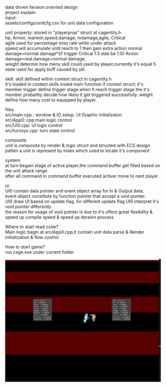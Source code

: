 data driven iteraion oriented design   
project explain:  
input:  
assets/configs/unitcfg.csv for unit data configuration  

unit property: stored in "playerprop" struct at cagentity.h  
hp, Armor, marmor,speed,damage, mdamage,agile, Critical  
agile used for percentage miss rate while under attack  
speed will accumulate until reach to 1 then gain extra action 
normal damage=normal damage*(if trigger Critical 1.5 else be 1.0)-Armor  
damage=real damage+normal damage;  
weight determin how meny skill could used by player,currently it's equal 5  
state used for apply buff caused by sill.

skill: 
skill defined within context struct in cagentity.h  
it's loaded in context.skills insied main function if context struct;
it's member trigger define trigger stage.when it reach trigger stage the it's member
probaility decide how likely it get triggered successfully.
weight define how many cost to equipped by player.


files   
src/main.cpp : window & IO setup. UI Graphic initializaton  
src/App0:.cpp:main logic control  
src/UI0.cpp: UI logic control  
src/turnsys.cpp: turn state control  

composite  
unit is composite by render & logic struct and structed with ECS design patten
a unit is represent by index which used to locate  it's component

system:  
at turn begain stage of active player,the command buffer get filled based on the unit attack range  
after all command in command buffer executed activer move to next player.  

ui:  
UI0 contain data pointer and event object array for In & Output data;    
event object constitute by function pointer that accept a void pointer.   
UI0 draw UI baesd on update flag.
for different update flag UI0 interpret it's void pointer differently     
the reason for usage of void pointer is due to it's offers great flexibility & speed up compile speed
& speed up iteraion process

Where to start read code?  
Main logic begin at src/App0.cpp,it contain unit data parse & Render initialization & flow control  

How to start game?   
run cage.exe under current folder  

![Alt text](turnCapture.PNG?raw=true "Title")